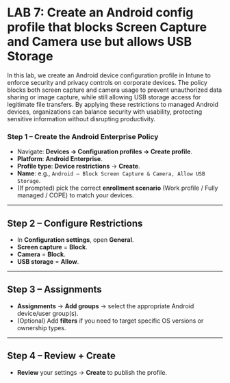 # LAB 7: Create an Android config profile that blocks Screen Capture and Camera use but allows USB Storage

In this lab, we create an Android device configuration profile in Intune to enforce security and privacy controls on corporate devices. The policy blocks both screen capture and camera usage to prevent unauthorized data sharing or image capture, while still allowing USB storage access for legitimate file transfers. By applying these restrictions to managed Android devices, organizations can balance security with usability, protecting sensitive information without disrupting productivity.

### **Step 1 – Create the Android Enterprise Policy**

- Navigate: **Devices → Configuration profiles → Create profile**.
- **Platform**: **Android Enterprise**.
- **Profile type**: **Device restrictions** → **Create**.
- **Name**: e.g., `Android – Block Screen Capture & Camera, Allow USB Storage`.
- (If prompted) pick the correct **enrollment scenario** (Work profile / Fully managed / COPE) to match your devices.

---

## **Step 2 – Configure Restrictions**

- In **Configuration settings**, open **General**.
- **Screen capture** = **Block**.
- **Camera** = **Block**.
- **USB storage** = **Allow**.

---

## **Step 3 – Assignments**

- **Assignments** → **Add groups** → select the appropriate Android device/user group(s).
- (Optional) Add **filters** if you need to target specific OS versions or ownership types.

---

## **Step 4 – Review + Create**

- **Review** your settings → **Create** to publish the profile.
